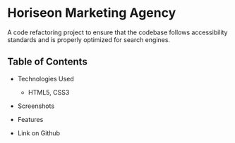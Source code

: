# Horiseon Marketing Agency

A code refactoring project to ensure that the codebase follows accessibility standards and is properly optimized for search engines.

## Table of Contents

- Technologies Used
  - HTML5, CSS3

- Screenshots

- Features

- Link on Github
